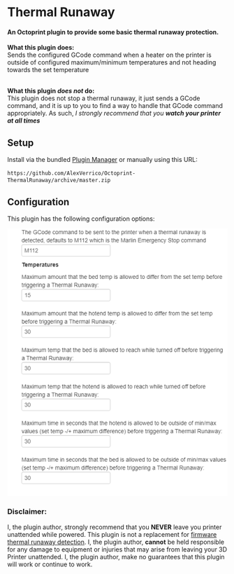 # Thermal Runaway

#### An Octoprint plugin to provide some basic thermal runaway protection.
__What this plugin does:__ <br/>
Sends the configured GCode command when a heater on the printer is outside of configured maximum/minimum temperatures and not heading towards the set temperature<br/><br/>

__What this plugin _does not_ do:__<br/>
This plugin does not stop a thermal runaway, it just sends a GCode command, and it is up to you to find a way to handle that GCode command appropriately. As such, *I strongly recommend that you __watch your printer at all times__*


## Setup

Install via the bundled [Plugin Manager](https://docs.octoprint.org/en/master/bundledplugins/pluginmanager.html)
or manually using this URL:

    https://github.com/AlexVerrico/Octoprint-ThermalRunaway/archive/master.zip

## Configuration
This plugin has the following configuration options:

![](extras/img/ThermalRunaway-config.png)

### Disclaimer:  
I, the plugin author, strongly recommend that you __NEVER__ leave you printer unattended while powered. This plugin is not a replacement for [firmware thermal runaway detection](https://3dprinting.stackexchange.com/a/8467). I, the plugin author, __cannot__ be held responsible for any damage to equipment or injuries that may arise from leaving your 3D Printer unattended. I, the plugin author, make no guarantees that this plugin will work or continue to work.